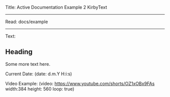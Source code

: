 Title: Active Documentation Example 2 KirbyText

----

Read: docs/example

----

Text:

## Heading

Some more text here.

Current Date: (date: d.m.Y H:i:s)

Video Example:
(video: https://www.youtube.com/shorts/OZ1xOBx9FAs width:384 height: 560 loop: true)